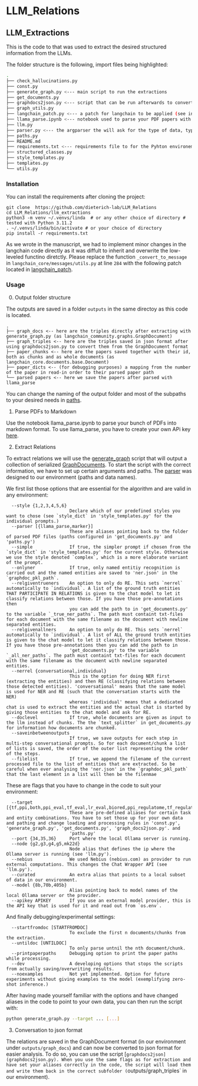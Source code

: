 # LLM_Relations

## LLM_Extractions

This is the code to that was used to extract the desired structured information from the LLMs.

The folder structure is the following, import files being highlighted:

```bash
.
├── check_hallucinations.py
├── const.py
├── generate_graph.py <--- main script to run the extractions
├── get_documents.py
├── graphdocs2json.py <--- script that can be run afterwards to convert the exraction objects into parsable json format
├── graph_utils.py
├── langchain_patch.py <--- a patch for langchain to be applied (see installation)
├── llama_parse.ipynb <--- notebook used to parse your PDF papers with llama_parse
├── llm.py
├── parser.py <--- the argparser the will ask for the type of data, type of llm, API information and so on.
├── paths.py
├── README.md
├── requirements.txt <--- requirements file to for the Pyhton environemnt (see installation)
├── structured_classes.py
├── style_templates.py
├── templates.py
└── utils.py
```

### Installation

You can install the requirements after cloning the project:

```
git clone  https://github.com/dieterich-lab/LLM_Relations
cd LLM_Relations/llm_extractions
python3 -m venv ~/.venvs/linda  # or any other choice of directory # tested with Python 3.11.2
. ~/.venvs/linda/bin/activate # or your choice of directory
pip install -r requirements.txt
```

As we wrote in the manuscript, we had to implement minor changes in the langchain code directly as it was diffult to inherit and overwrite the low-leveled functino diretctly. Please replace the function `_convert_to_message` in `langchain_core/messages/utils.py` at line `284` with the following patch located in [langchain_patch](langchain_patch.py).

### Usage

0) Output folder structure

The outputs are saved in a folder `outputs` in the same directoy as this code is located.

```
.
├── graph_docs <-- here are the triples directly after extracting with generate_graph.py (as langchain_community.graphs.GraphDocument)
├── graph_triples <-- here are the triples saved in json format after using graphdocs2json.py to convert them from the GraphDocument format
├── paper_chunks <-- here are the papers saved together with their id, both as chunks and as whole documents (as langchain_core.documents.base.Document)
├── paper_dicts <-- (for debugging purposes) a mapping from the number of the paper in read-in order to their parsed paper path
└── parsed papers <-- here we save the papers after parsed with llama_parse
```

You can change the naming of the output folder and most of the subpaths to your desired needs in [paths](paths.py).

1) Parse PDFs to Markdown

Use the notebook llama_parse.ipynb to parse your bunch of PDFs into markdown format. To use llama_parse, you have to create your own APi key [here](https://docs.cloud.llamaindex.ai/llamaparse/getting_started/get_an_api_key).

2) Extract Relations

To extract relations we will use the [generate_graph](generate_graph.py) script that will output a collection of serialized [GraphDocuments](https://python.langchain.com/api_reference/community/graphs/langchain_community.graphs.graph_document.GraphDocument.html). To start the script with the correct information, we have to set up certain arguments and paths. The [parser](parser.py) was designed to our environment (paths and data names). 

We first list those options that are essential for the algorithm and are valid in any environment:

```
  --style {1,2,3,4,5,6}
                        Declare which of our predefined styles you want to chose (see `style_dict` in 'style_templates.py' for the individual prompts.)
  --parser [{llama_parse,marker}]
                        These are aliases pointing back to the folder of parsed PDF files (paths configured in 'get_documents.py' and 'paths.py')
  --simple              If true, the simpler prompt if chosen from the `style_dict` in 'style_templates.py' for the current style. Otherwise we use the style denoted `complex`, which is a more elaborate variant of the prompt.
  --onlyner             If true, only named entitiy recognition is carried out and the named entities are saved to 'ner.json' in the `graphdoc_pkl_path`.
  --relgiventrueners    An option to only do RE. This sets `nerrel` automatically to `individual`. A list of the ground truth entities THAT PARTICIPATE IN RELATIONS is given to the chat model to let it classify relations between those. If you have those pre-annotations then
                        you can add the path to in 'get_documents.py' to the variable `_true_ner_paths`. The path must containt txt-files for each document with the same filename as the document with newline separated entities.
  --relgivenallners     An option to only do RE. This sets `nerrel` automatically to `individual`. A list of ALL the ground truth entities is given to the chat model to let it classify relations between those. If you have those pre-annotations then you can add the path to in
                        'get_documents.py' to the variable `_all_ner_paths`. The path must containt txt-files for each document with the same filename as the document with newline separated entities.
  --nerrel {conversational,individual}
                        This is the option for doing NER first (extracting the entities) and then RE (classifying relations between those detected entities). 'conversational' means that the same model is used for NER and RE (such that the conversation starts with the NER)
                        whereas 'individual' means that a dedicated chat is used to extract the entities and the actual chat is started by giving those entities to the chat model and ask for RE.
  --doclevel            If true, whole documents are given as input to the llm instead of chunks. The the `text_splitter` in get_documents.py for information how documents are chunked.
  --saveinbetweenoutputs
                        If true, we save outputs for each step in multi-step conversational prompts. So for each document/chunk a list of lists is saved, the order of the outer list representing the order of the steps.
  --filelist            If true, we append the filename of the current processed file to the list of entities that are extracted. So be careful when ever analysing the 'ner.json' in the `graphdoc_pkl_path` that the last element in a list will then be the filenmae
```

These are flags that you have to change in the code to suit your environment:

```
  --target [{tf,ppi,both,ppi_eval,tf_eval,lr_eval,biored,ppi_regulatome,tf_regulatome}]
                        These are pre-defined aliases for certain task and entity combinations. You have to set those up for your own data and pathing and change loading and processing rules in 'const.py', 'generate_graph.py', 'get_documents.py', 'graph_docs2json.py'. and
                        'paths.py'
  --port {34,35,36}     Port where the local Ollama server is running.
  --node {g2,g3,g4,g5,mk22d}
                        Node alias that defines the ip where the Ollama server is running (see 'llm.py').
  --nebius              We used Nebius (nebius.com) as provider to run external computations. This changes the Chat Wrapper API (see 'llm.py').
  --curated             An extra alias that points to a local subset of data in our environment.
  --model {8b,70b,405b}
                        Alias pointing back to model names of the local Ollama server or the provider.
  --apikey APIKEY       If you use an external model provider, this is the API key that is used for it and read out from `os.env`.
```

And finally debugging/experimental settings:

```
  --startfromdoc [STARTFROMDOC]
                        To exclude the first n documents/chunks from the extraction.
  --untildoc [UNTILDOC]
                        To only parse untnil the nth document/chunk.
  --printpaperpaths     Debugging option to print the paper paths while processing.
  --dev                 A developing options that stops the scripts from actually saving/overwriting results.
  --noexamples          Not yet implemented. Option for future experiments without giving examples to the model (exemplifying zero-shot inference.)
```

After having made yourself familiar with the options and have changed aliases in the code to point to your own data, you can then run the script with:

```bash
python generate_graph.py --target ... [...]
```

3) Conversation to json format

The relations are saved in the GraphDocument format (in our environment under `outputs/graph_docs`) and can now be converted to json format for easier analysis. To do so, you can use the script [`graphdocs2json](graphdocs2json.py). When you use the same flags as for extraction and have set your aliases correctly in the code, the script will load them and write them back in the correct subfolder (`outputs/graph_triples` in our environment).

